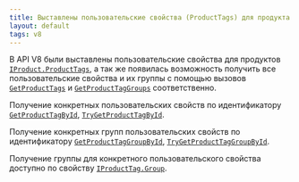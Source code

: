 ```yaml
---
title: Выставлены пользовательские свойства (ProductTags) для продукта (IProduct)
layout: default
tags: v8
---
```


В API V8 были выставлены пользовательские свойства для продуктов [`IProduct.ProductTags`](https://iiko.github.io/front.api.sdk/v8/html/P_Resto_Front_Api_Data_Assortment_IProduct_ProductTags.htm), а так же появилась возможность получить все пользовательские свойства и их группы с помощью вызовов [`GetProductTags`](https://iiko.github.io/front.api.sdk/v8/html/M_Resto_Front_Api_IOperationService_GetProductTags.htm) и [`GetProductTagGroups`](https://iiko.github.io/front.api.sdk/v8/html/M_Resto_Front_Api_IOperationService_GetProductTagGroups.htm) соответственно.

Получение конкретных пользовательских свойств по идентификатору [`GetProductTagById`](https://iiko.github.io/front.api.sdk/v8/html/M_Resto_Front_Api_IOperationService_GetProductTagById.htm), [`TryGetProductTagById`](https://iiko.github.io/front.api.sdk/v8/html/M_Resto_Front_Api_IOperationService_TryGetProductTagById.htm).

Получение конкретных групп пользовательских свойств по идентификатору [`GetProductTagGroupById`](https://iiko.github.io/front.api.sdk/v8/html/M_Resto_Front_Api_IOperationService_GetProductTagGroupById.htm), [`TryGetProductTagGroupById`](https://iiko.github.io/front.api.sdk/v8/html/M_Resto_Front_Api_IOperationService_TryGetProductTagGroupById.htm).

Получение группы для конкретного пользовательского свойства доступно по свойству [`IProductTag.Group`](https://iiko.github.io/front.api.sdk/v8/html/P_Resto_Front_Api_Data_Assortment_IProductTag_Group.htm).